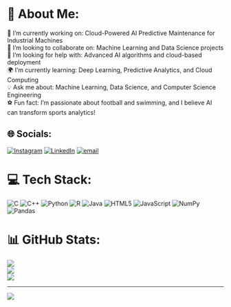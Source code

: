 # 💫 About Me:
🚀 I’m currently working on: Cloud-Powered AI Predictive Maintenance for Industrial Machines<br>🤖 I’m looking to collaborate on: Machine Learning and Data Science projects<br>🧠 I’m looking for help with: Advanced AI algorithms and cloud-based deployment<br>🌍 I’m currently learning: Deep Learning, Predictive Analytics, and Cloud Computing<br>💡 Ask me about: Machine Learning, Data Science, and Computer Science Engineering<br>⚽ Fun fact: I’m passionate about football and swimming, and I believe AI can transform sports analytics!


## 🌐 Socials:
[![Instagram](https://img.shields.io/badge/Instagram-%23E4405F.svg?logo=Instagram&logoColor=white)](https://instagram.com/laygupta7) [![LinkedIn](https://img.shields.io/badge/LinkedIn-%230077B5.svg?logo=linkedin&logoColor=white)](https://linkedin.com/in/LayGupta) [![email](https://img.shields.io/badge/Email-D14836?logo=gmail&logoColor=white)](mailto:laygupta01@gmail.com) 

# 💻 Tech Stack:
![C](https://img.shields.io/badge/c-%2300599C.svg?style=plastic&logo=c&logoColor=white) ![C++](https://img.shields.io/badge/c++-%2300599C.svg?style=plastic&logo=c%2B%2B&logoColor=white) ![Python](https://img.shields.io/badge/python-3670A0?style=plastic&logo=python&logoColor=ffdd54) ![R](https://img.shields.io/badge/r-%23276DC3.svg?style=plastic&logo=r&logoColor=white) ![Java](https://img.shields.io/badge/java-%23ED8B00.svg?style=plastic&logo=openjdk&logoColor=white) ![HTML5](https://img.shields.io/badge/html5-%23E34F26.svg?style=plastic&logo=html5&logoColor=white) ![JavaScript](https://img.shields.io/badge/javascript-%23323330.svg?style=plastic&logo=javascript&logoColor=%23F7DF1E) ![NumPy](https://img.shields.io/badge/numpy-%23013243.svg?style=plastic&logo=numpy&logoColor=white) ![Pandas](https://img.shields.io/badge/pandas-%23150458.svg?style=plastic&logo=pandas&logoColor=white)
# 📊 GitHub Stats:
![](https://github-readme-stats.vercel.app/api?username=LayGupta&theme=dark&hide_border=false&include_all_commits=false&count_private=false)<br/>
![](https://github-readme-streak-stats.herokuapp.com/?user=LayGupta&theme=dark&hide_border=false)<br/>
![](https://github-readme-stats.vercel.app/api/top-langs/?username=LayGupta&theme=dark&hide_border=false&include_all_commits=false&count_private=false&layout=compact)

---
[![](https://visitcount.itsvg.in/api?id=LayGupta&icon=0&color=0)](https://visitcount.itsvg.in)

